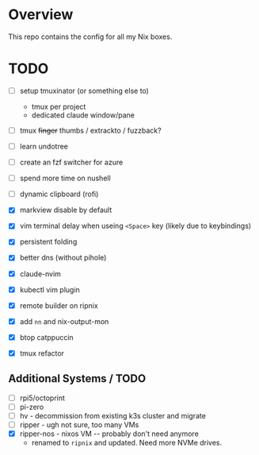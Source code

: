 # Overview
This repo contains the config for all my Nix boxes.

# TODO
- [ ] setup tmuxinator (or something else to)
  - tmux per project 
  - dedicated claude window/pane
- [ ] tmux ~~finger~~ thumbs / extrackto / fuzzback?
- [ ] learn undotree
- [ ] create an fzf switcher for azure
- [ ] spend more time on nushell
- [ ] dynamic clipboard (rofi)
- [X] markview disable by default
- [X] vim terminal delay when useing `<Space>` key (likely due to keybindings)
- [X] persistent folding
- [X] better dns (without pihole)
- [X] claude-nvim
- [X] kubectl vim plugin
- [X] remote builder on ripnix
- [X] add `nn` and nix-output-mon
- [X] btop catppuccin
- [X] tmux refactor


## Additional Systems / TODO
- [ ] rpi5/octoprint
- [ ] pi-zero
- [ ] hv - decommission from existing k3s cluster and migrate
- [ ] ripper - ugh not sure, too many VMs
- [x] ripper-nos - nixos VM -- probably don't need anymore
    - renamed to `ripnix` and updated. Need more NVMe drives.
